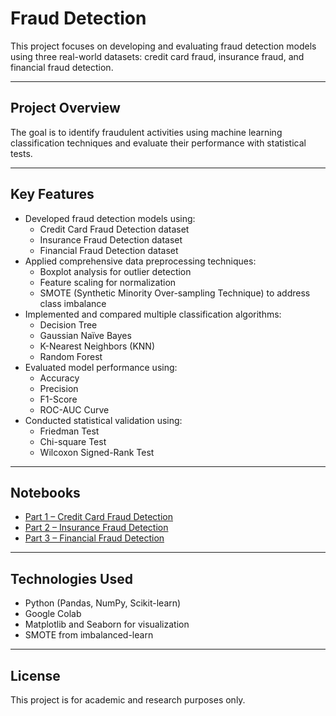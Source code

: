 # Fraud Detection 

This project focuses on developing and evaluating fraud detection models using three real-world datasets: credit card fraud, insurance fraud, and financial fraud detection.

---

## Project Overview

The goal is to identify fraudulent activities using machine learning classification techniques and evaluate their performance with statistical tests.

---

## Key Features

- Developed fraud detection models using:
  - Credit Card Fraud Detection dataset
  - Insurance Fraud Detection dataset
  - Financial Fraud Detection dataset
- Applied comprehensive data preprocessing techniques:
  - Boxplot analysis for outlier detection
  - Feature scaling for normalization
  - SMOTE (Synthetic Minority Over-sampling Technique) to address class imbalance
- Implemented and compared multiple classification algorithms:
  - Decision Tree
  - Gaussian Naïve Bayes
  - K-Nearest Neighbors (KNN)
  - Random Forest
- Evaluated model performance using:
  - Accuracy
  - Precision
  - F1-Score
  - ROC-AUC Curve
- Conducted statistical validation using:
  - Friedman Test
  - Chi-square Test
  - Wilcoxon Signed-Rank Test

---

## Notebooks

- [Part 1 – Credit Card Fraud Detection](https://colab.research.google.com/drive/1gTGHS-Qrt4ztMNOU8V05ZhF0lC_7DMf7?usp=sharing)
- [Part 2 – Insurance Fraud Detection](https://colab.research.google.com/drive/1_hk3heauxqKlwwgJN4ghDa7_i2Sf2DDQ?usp=sharing)
- [Part 3 – Financial Fraud Detection](https://colab.research.google.com/drive/1SNhhyTDyLot24UEhO0uVYM5TBBCvspY3?usp=sharing)


---

## Technologies Used

- Python (Pandas, NumPy, Scikit-learn)
- Google Colab
- Matplotlib and Seaborn for visualization
- SMOTE from imbalanced-learn


---

## License

This project is for academic and research purposes only.

